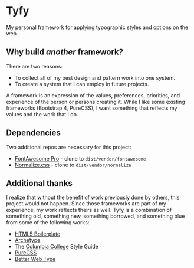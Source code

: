 # Tyfy
My personal framework for applying typographic styles and options on the web.

## Why build *another* framework?

There are two reasons:

* To collect all of my best design and pattern work into one system.
* To create a system that I can employ in future projects.

A framework is an expression of the values, preferences, priorities, and experience of the person or persons creating it. While I like some existing frameworks (Bootstrap 4, PureCSS), I want  something that reflects my values and the work that I do.

## Dependencies

Two additional repos are necessary for this project:

* [FontAwesome Pro](https://github.com/FortAwesome/Font-Awesome-Pro) - clone to `dist/vendor/fontawesome`
* [Normalize.css](https://github.com/necolas/normalize.css) - clone to `dist/vendor/normalize`

## Additional thanks

I realize that without the benefit of work previously done by others, this project would not happen. Since those frameworks are part of my experience, my work reflects theirs as well. Tyfy is a combination of something old, something new, something borrowed, and something blue from some of the following works:

* [HTML5 Boilerplate](https://html5boilerplate.com)
* [Archetype](https://archetypeapp.com)
* The [Columbia College](https://www.college.columbia.edu) Style Guide
* [PureCSS](https://purecss.io)
* [Better Web Type](https://betterwebtype.com)

